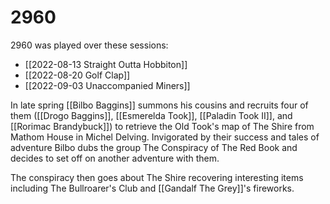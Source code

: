 # 2960
2960 was played over these sessions:
* [[2022-08-13 Straight Outta Hobbiton]]
* [[2022-08-20 Golf Clap]]
* [[2022-09-03 Unaccompanied Miners]]

In late spring [[Bilbo Baggins]] summons his cousins and recruits four of them ([[Drogo Baggins]], [[Esmerelda Took]], [[Paladin Took II]], and [[Rorimac Brandybuck]]) to retrieve the Old Took's map of The Shire from Mathom House in Michel Delving. Invigorated by their success and tales of adventure Bilbo dubs the group The Conspiracy of The Red Book and decides to set off on another adventure with them.

The conspiracy then goes about The Shire recovering interesting items including The Bullroarer's Club and [[Gandalf The Grey]]'s fireworks.

